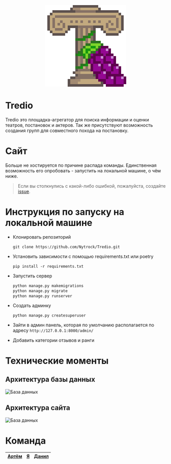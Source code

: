 <p align="center"><img src="Logo.png" alt="Logo" width="256"></p>

# Tredio

Tredio это площадка-агрегатор для поиска информации и оценки театров, постановок и актеров. Так же присутствуют возможность создания групп для совместного похода на постановку. 


# Сайт

Больше не хостируется по причине распада команды. Единственная возможность его опробовать - запустить на локальной машине, о чём ниже.

> Если вы столкнулись с какой-либо ошибкой, пожалуйста, создайте [issue](https://github.com/Nytrock/Tredio/issues).



# Инструкция по запуску на локальной машине

 - Клонировать репозиторий

	```shell
	git clone https://github.com/Nytrock/Tredio.git
	```

 - Установить зависимости с помощью requirements.txt или poetry
	```shell
	pip install -r requirements.txt
	```

 - Запустить сервер
	```shell
	python manage.py makemigrations
	python manage.py migrate
	python manage.py runserver
	```

 - Создать админку
	```shell
	python manage.py createsuperuser
	``` 

 - Зайти в админ панель, которая по умолчанию располагается по адресу `http://127.0.0.1:8000/admin/` 
 - Добавить категории отзывов и ранги
 

# Технические моменты

## Архитектура базы данных

![База данных](https://cdn.discordapp.com/attachments/968543211448594457/980101919601229864/models.png)

## Архитектура сайта

![База данных](https://cdn.discordapp.com/attachments/969630188155584512/980098403583271002/Untitled_Diagram.drawio.png)

# Команда

|[Артём](https://github.com/Jubastik)  |[Я](https://github.com/Nytrock)  | [Данил](https://github.com/PatriotRossii) |
|--|--|--|

